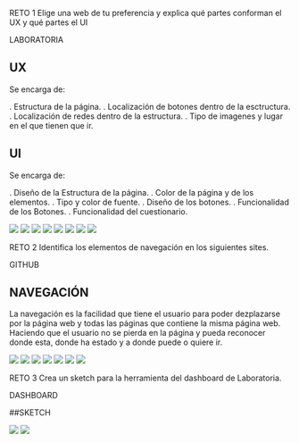 RETO 1
  Elige una web de tu preferencia y explica qué partes conforman el UX y qué partes el UI

LABORATORIA

## UX

Se encarga de:

. Estructura de la página.
. Localización de botones dentro de la esctructura.
. Localización de redes dentro de la estructura.
. Tipo de imagenes y lugar en el que tienen que ir.

## UI

Se encarga de:

. Diseño de la Estructura de la página.
. Color de la página y de los elementos.
. Tipo y color de fuente.
. Diseño de los botones.
. Funcionalidad de los Botones.
. Funcionalidad del cuestionario.

![](images/laboratoria.jpg)
![](images/laboratoria2.jpg)
![](images/laboratoria3.jpg)
![](images/laboratoria4.jpg)
![](images/laboratoria5.jpg)
![](images/laboratoria6.jpg)
![](images/laboratoria7.jpg)
![](images/laboratoriafoot.jpg)

RETO 2
 Identifica los elementos de navegación en los siguientes sites.

GITHUB

## NAVEGACIÓN

La navegación es la facilidad que tiene el usuario para poder dezplazarse por la página web y todas las páginas que contiene
la misma página web.
Haciendo que el usuario no se pierda en la página y pueda reconocer donde esta, donde ha estado  y a donde puede o quiere ir.

![](images/github.png)
![](images/github1.1.png)
![](images/github1.png)
![](images/github3.png)
![](images/github4.png)
![](images/github5.png)
![](images/github6.png)

RETO 3
  Crea un sketch para la herramienta del dashboard de Laboratoria.

DASHBOARD

##SKETCH

![](images/sketch1.png)
![](images/sketch.png)

